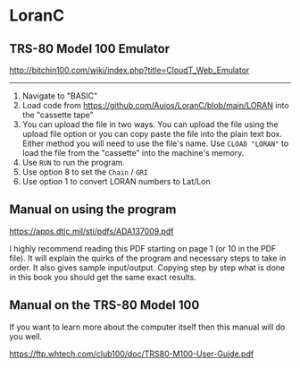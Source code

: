 # LoranC

## TRS-80 Model 100 Emulator

http://bitchin100.com/wiki/index.php?title=CloudT_Web_Emulator

---

1. Navigate to "BASIC"
2. Load code from https://github.com/Auios/LoranC/blob/main/LORAN into the "cassette tape"
3. You can upload the file in two ways. You can upload the file using the upload file option or you can copy paste the file into the plain text box. Either method you will need to use the file's name. Use `CLOAD "LORAN"` to load the file from the "cassette" into the machine's memory.
4. Use `RUN` to run the program.
5. Use option 8 to set the `Chain` / `GRI`
6. Use option 1 to convert LORAN numbers to Lat/Lon

## Manual on using the program

https://apps.dtic.mil/sti/pdfs/ADA137009.pdf

I highly recommend reading this PDF starting on page 1 (or 10 in the PDF file). It will explain the quirks of the program and necessary steps to take in order. It also gives sample input/output. Copying step by step what is done in this book you should get the same exact results.

## Manual on the TRS-80 Model 100
If you want to learn more about the computer itself then this manual will do you well.

https://ftp.whtech.com/club100/doc/TRS80-M100-User-Guide.pdf
